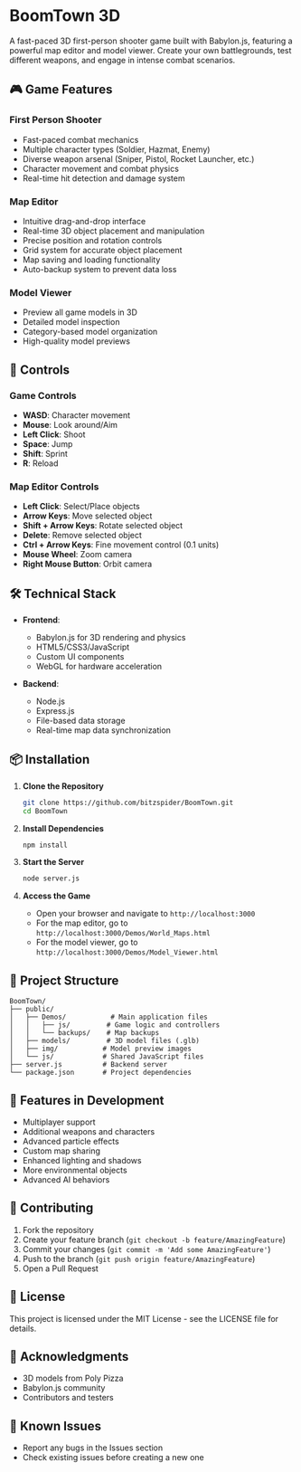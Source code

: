 # BoomTown 3D

A fast-paced 3D first-person shooter game built with Babylon.js, featuring a powerful map editor and model viewer. Create your own battlegrounds, test different weapons, and engage in intense combat scenarios.

## 🎮 Game Features

### First Person Shooter
- Fast-paced combat mechanics
- Multiple character types (Soldier, Hazmat, Enemy)
- Diverse weapon arsenal (Sniper, Pistol, Rocket Launcher, etc.)
- Character movement and combat physics
- Real-time hit detection and damage system

### Map Editor
- Intuitive drag-and-drop interface
- Real-time 3D object placement and manipulation
- Precise position and rotation controls
- Grid system for accurate object placement
- Map saving and loading functionality
- Auto-backup system to prevent data loss

### Model Viewer
- Preview all game models in 3D
- Detailed model inspection
- Category-based model organization
- High-quality model previews

## 🎯 Controls

### Game Controls
- **WASD**: Character movement
- **Mouse**: Look around/Aim
- **Left Click**: Shoot
- **Space**: Jump
- **Shift**: Sprint
- **R**: Reload

### Map Editor Controls
- **Left Click**: Select/Place objects
- **Arrow Keys**: Move selected object
- **Shift + Arrow Keys**: Rotate selected object
- **Delete**: Remove selected object
- **Ctrl + Arrow Keys**: Fine movement control (0.1 units)
- **Mouse Wheel**: Zoom camera
- **Right Mouse Button**: Orbit camera

## 🛠️ Technical Stack

- **Frontend**:
  - Babylon.js for 3D rendering and physics
  - HTML5/CSS3/JavaScript
  - Custom UI components
  - WebGL for hardware acceleration

- **Backend**:
  - Node.js
  - Express.js
  - File-based data storage
  - Real-time map data synchronization

## 📦 Installation

1. **Clone the Repository**
   ```bash
   git clone https://github.com/bitzspider/BoomTown.git
   cd BoomTown
   ```

2. **Install Dependencies**
   ```bash
   npm install
   ```

3. **Start the Server**
   ```bash
   node server.js
   ```

4. **Access the Game**
   - Open your browser and navigate to `http://localhost:3000`
   - For the map editor, go to `http://localhost:3000/Demos/World_Maps.html`
   - For the model viewer, go to `http://localhost:3000/Demos/Model_Viewer.html`

## 📁 Project Structure

```
BoomTown/
├── public/
│   ├── Demos/           # Main application files
│   │   ├── js/         # Game logic and controllers
│   │   └── backups/    # Map backups
│   ├── models/         # 3D model files (.glb)
│   ├── img/           # Model preview images
│   └── js/            # Shared JavaScript files
├── server.js          # Backend server
└── package.json       # Project dependencies
```

## 🎨 Features in Development

- Multiplayer support
- Additional weapons and characters
- Advanced particle effects
- Custom map sharing
- Enhanced lighting and shadows
- More environmental objects
- Advanced AI behaviors

## 🤝 Contributing

1. Fork the repository
2. Create your feature branch (`git checkout -b feature/AmazingFeature`)
3. Commit your changes (`git commit -m 'Add some AmazingFeature'`)
4. Push to the branch (`git push origin feature/AmazingFeature`)
5. Open a Pull Request

## 📝 License

This project is licensed under the MIT License - see the LICENSE file for details.

## 🙏 Acknowledgments

- 3D models from Poly Pizza
- Babylon.js community
- Contributors and testers

## 🐛 Known Issues

- Report any bugs in the Issues section
- Check existing issues before creating a new one 
